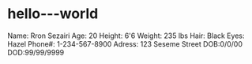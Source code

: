 # hello---world
Name: Rron Sezairi
Age: 20
Height: 6'6
Weight: 235 lbs
Hair: Black
Eyes: Hazel
Phone#: 1-234-567-8900
Adress: 123 Seseme Street
DOB:0/0/00
DOD:99/99/9999
